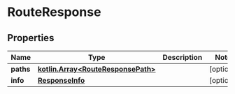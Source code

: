 
# RouteResponse

## Properties
Name | Type | Description | Notes
------------ | ------------- | ------------- | -------------
**paths** | [**kotlin.Array&lt;RouteResponsePath&gt;**](RouteResponsePath.md) |  |  [optional]
**info** | [**ResponseInfo**](ResponseInfo.md) |  |  [optional]



